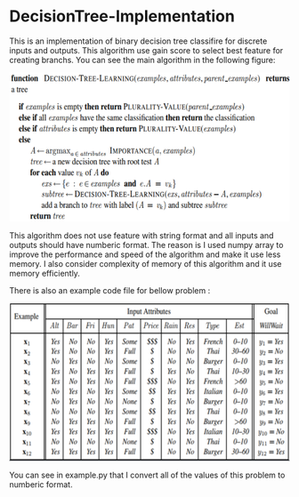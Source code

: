 # DecisionTree-Implementation
This is an implementation of binary decision tree classifire for discrete inputs and outputs. This algorithm use gain score to select best feature for creating branchs. You can see the main algorithm in the following figure:

![alt text](decision_tree_algo.png "decision tree algorithm")

This algorithm does not use feature with string format and all inputs and outputs should have numberic format. The reason is I used numpy array to improve the performance and speed of the algorithm and make it use less memory. I also consider complexity of memory of this algorithm and it use memory efficiently.

There is also an example code file for bellow problem :

![alt text](example.png "decision tree algorithm")

You can see in example.py that I convert all of the values of this problem to numberic format.


